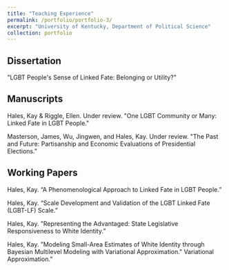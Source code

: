 ```yaml
---
title: "Teaching Experience"
permalink: /portfolio/portfolio-3/
excerpt: "University of Kentucky, Department of Political Science"
collection: portfolio
---
```


## Dissertation
"LGBT People's Sense of Linked Fate: Belonging or Utility?"

## Manuscripts
Hales, Kay & Riggle, Ellen. Under review. "One LGBT Community or Many: Linked Fate in LGBT People."  

Masterson, James, Wu, Jingwen, and Hales, Kay. Under review. "The Past and Future: Partisanship and Economic Evaluations of Presidential Elections."  

## Working Papers
Hales, Kay. “A Phenomenological Approach to Linked Fate in LGBT People.”  

Hales, Kay. “Scale Development and Validation of the LGBT Linked Fate (LGBT-LF) Scale.”  

Hales, Kay. ”Representing the Advantaged: State Legislative Responsiveness to White Identity.”  

Hales, Kay. ”Modeling Small-Area Estimates of White Identity through Bayesian Multilevel Modeling with Variational Approximation."
Variational Approximation.”
